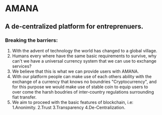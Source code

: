 # AMANA
## A de-centralized platform for entreprenuers.
### Breaking the barriers:
  1. With the advent of technology the world has changed to a global village.
  2. Humans every where have the same basic requirements to survive, why can't we have a universal currency system that we can use to exchange services?
  3. We believe that this is what we can provide users with AMANA.
  4. With our platform people can make use of each others ability with the exchange of a currency that knows no boundries "Cryptocurrency", and for this purpose we would make use of stable coin to equip users to over come the harsh boudries of inter-country regulations surrounding fiat transfer.
  5. We aim to proceed with the basic features of blockchain, i.e: 
      1.Anonimity.
      2.Trust
      3.Transparency
      4.De-Centralization.
